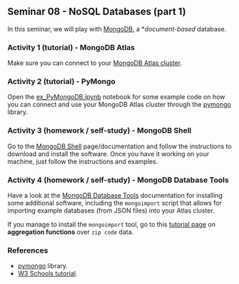 ## Seminar 08 - NoSQL Databases (part 1)

In this seminar, we will play with [MongoDB](https://www.mongodb.com/atlas/database), a **document-based* database.

### Activity 1 (tutorial) - MongoDB Atlas

Make sure you can connect to your [MongoDB Atlas cluster](https://cloud.mongodb.com/).

### Activity 2 (tutorial) - PyMongo

Open the [ex_PyMongoDB.ipynb](./ex_PyMongoDB.ipynb) notebook for some example code on how you can connect and use your MongoDB Atlas cluster through the [pymongo](https://pymongo.readthedocs.io/en/stable/) library.

### Activity 3 (homework / self-study) - MongoDB Shell

Go to the [MongoDB Shell](https://docs.mongodb.com/v4.4/mongo/) page/documentation and follow the instructions to download and install the software. Once you have it working on your machine, just follow the instructions and examples.

### Activity 4 (homework / self-study) - MongoDB Database Tools

Have a look at the [MongoDB Database Tools](https://docs.mongodb.com/database-tools/) documentation for installing some additional software, including the `mongoimport` script that allows for importing example databases (from JSON files) into your Atlas cluster.

If you manage to install the `mongoimport` tool, go to this [tutorial page](https://docs.mongodb.com/manual/tutorial/aggregation-zip-code-data-set/) on **aggregation functions** over `zip code` data.

### References

- [pymongo](https://pymongo.readthedocs.io/en/stable/) library.
- [W3 Schools tutorial](https://www.w3schools.com/python/python_mongodb_getstarted.asp).

